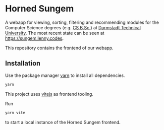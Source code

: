 # Horned Sungem

A webapp for viewing, sorting, filtering and recommending modules for the Computer Science degrees (e.g. [CS B.Sc.](https://www.tu-darmstadt.de/studieren/studieninteressierte/studienangebot_studiengaenge/studiengang_177792.de.jsp)) at [Darmstadt Technical University](https://www.tu-darmstadt.de/index.en.jsp). The most recent state can be seen at https://sungem.lenny.codes.

This repository contains the frontend of our webapp.

## Installation

Use the package manager [yarn](https://yarnpkg.com/) to install all dependencies.

```bash
yarn
```

This project uses [vitejs](https://vitejs.dev/) as frontend tooling.

Run 

```bash
yarn vite
```

to start a local instance of the Horned Sungem frontend.
